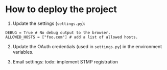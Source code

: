 # How to deploy the project

1. Update the settings (`settings.py`):

```
DEBUG = True # No debug output to the browser.
ALLOWED_HOSTS = ["foo.com"] # add a list of allowed hosts.
```
2. Update the OAuth credentials (used in `settings.py`) in the environment
variables.

3. Email settings: todo: implement STMP registration
